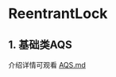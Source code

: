 # ReentrantLock

## **1. 基础类AQS**

介绍详情可观看 [AQS.md](https://github.com/61Asea/blog/blob/master/%E5%A4%9A%E7%BA%BF%E7%A8%8B/JUC/locks/AQS.md)
